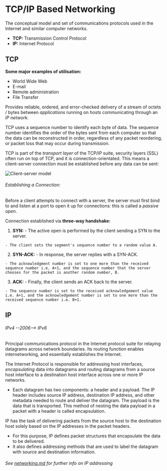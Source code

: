 # TCP/IP Based Networking

The conceptual model and set of communications protocols used in the Internet and similar computer networks.

- **TCP:**  Transmission Control Protocol
- **IP:**   Internet Protocol

## TCP

**Some major examples of utilisation:**
  - World Wide Web
  - E-mail
  - Remote administration
  - File Transfer

Provides reliable, ordered, and error-checked delivery of a stream of octets / bytes between *applications* running on *hosts* communicating through an *IP network*.

TCP uses a sequence number to identify each byte of data. The sequence number identifies the order of the bytes sent from each computer so that the data can be reconstructed in order, regardless of any packet reordering, or packet loss that may occur during transmission.

TCP is part of the *transport layer* of the TCP/IP suite, security layers (SSL) often run on top of TCP, and it is connection-orientated. This means a client-server connection must be established before any data can be sent:


![Client-server model](https://upload.wikimedia.org/wikipedia/commons/thumb/c/c9/Client-server-model.svg/1024px-Client-server-model.svg.png)

###### Establishing a Connection:
Before a client attempts to connect with a server, the server must first bind to and listen at a port to open it up for connections: this is called a *passive open*.

Connection established via **three-way handshake:**
  1. **SYN:**
    - The active open is performed by the client sending a SYN to the server.

    - The client sets the segment's sequence number to a random value A.

  2. **SYN-ACK:**
    - In response, the server replies with a SYN-ACK.

    - The acknowledgment number is set to one more than the received sequence number i.e. A+1, and the sequence number that the server chooses for the packet is another random number, B.

  3. **ACK:**
    - Finally, the client sends an ACK back to the server.

    - The sequence number is set to the received acknowledgement value i.e. A+1, and the acknowledgement number is set to one more than the received sequence number i.e. B+1.


## IP

###### IPv4 --2006--> IPv6

Principal communications protocol in the Internet protocol suite for relaying datagrams across network boundaries. Its routing function enables internetworking, and essentially establishes the Internet.

The Internet Protocol is responsible for addressing host interfaces, *encapsulating* data into datagrams and routing datagrams from a source host interface to a destination host interface across one or more IP networks.
  - Each datagram has two components: a header and a payload. The IP header includes source IP address, destination IP address, and other metadata needed to route and deliver the datagram. The payload is the data that is transported. This method of nesting the data payload in a packet with a header is called encapsulation.

IP has the task of delivering packets from the source host to the destination host solely based on the IP addresses in the packet headers.
  - For this purpose, IP defines packet structures that encapsulate the data to be delivered.
  - It also defines addressing methods that are used to label the datagram with source and destination information.

###### See [networking.md](https://github.com/paddyjclancy/devops_notes/blob/master/networking.md) for further info on IP addressing
